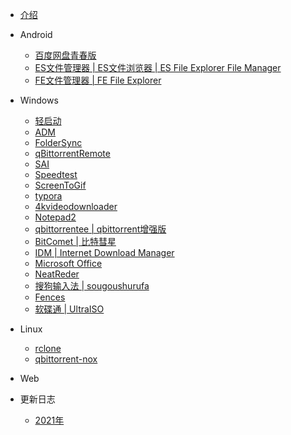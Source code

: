 - [介绍](README.md)
- Android
    - [百度网盘青春版](Android\百度网盘青春版.md)
    - [ES文件管理器 | ES文件浏览器 | ES File Explorer File Manager](Android\ES文件管理器_ES文件浏览器_ESFileExplorerFileManager.md)
    - [FE文件管理器 | FE File Explorer](Android\FE文件管理器_FEFileExplorer.md)
- Windows
    - [轻启动](Android\轻启动.md)
    - [ADM](Android\ADM.md)
    - [FolderSync](Android\FolderSync.md)
    - [qBittorrentRemote](Android\qBittorrentRemote.md)
    - [SAI](Android\SAI.md)
    - [Speedtest](Android\Speedtest.md)
    - [ScreenToGif](Windows\ScreenToGif.md)
    - [typora](Windows\typora.md)
    - [4kvideodownloader](Windows\4kvideodownloader.md)
    - [Notepad2](Windows\Notepad2.md)
    - [qbittorrentee | qbittorrent增强版](Windows\qbittorrentee.md)
    - [BitComet | 比特彗星](Windows\Bitcomet.md)
    - [IDM | Internet Download Manager](Windows\IDM_InternetDownloadManager.md)
    - [Microsoft Office](Windows\MicrosoftOffice.md)
    - [NeatReder](Windows\NeatReder.md)
    - [搜狗输入法 | sougoushurufa](Windows\sougoushurufa(搜狗输入法.).md)
    - [Fences](Windows\Fences.md)
    - [软碟通 | UltraISO](Windows\UltraISO(软碟通).md)

- Linux
    - [rclone](Linux\rclone.md)
    - [qbittorrent-nox](Linux\qbittorrent-nox.md)
- Web
- 更新日志
    - [2021年](Update\2021.md)


